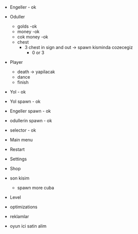 * Engeller - ok
* Oduller 
  * golds -ok
  * money -ok
  * cok money -ok
  * chest 
    * 3 chest in sign and out -> spawn kisminda cozecegiz
      * 0 or 3
      
* Player
  * death -> yapilacak
  * dance 
  * finish 

* Yol - ok
* Yol spawn - ok
* Engeller spawn - ok
* odullerin spawn - ok
* selector - ok

* Main menu
* Restart
* Settings
* Shop
* son kisim
  * spawn more cuba
* Level
* optimizations
* reklamlar
* oyun ici satin alim

